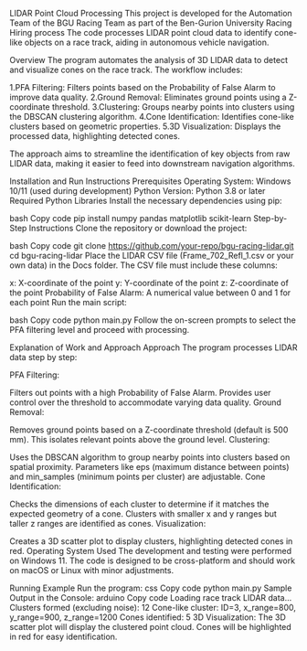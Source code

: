 LIDAR Point Cloud Processing
This project is developed for the Automation Team of the BGU Racing Team as part of the Ben-Gurion University Racing Hiring process
The code processes LIDAR point cloud data to identify cone-like objects on a race track, aiding in autonomous vehicle navigation.

Overview
The program automates the analysis of 3D LIDAR data to detect and visualize cones on the race track. The workflow includes:

1.PFA Filtering: Filters points based on the Probability of False Alarm to improve data quality.
2.Ground Removal: Eliminates ground points using a Z-coordinate threshold.
3.Clustering: Groups nearby points into clusters using the DBSCAN clustering algorithm.
4.Cone Identification: Identifies cone-like clusters based on geometric properties.
5.3D Visualization: Displays the processed data, highlighting detected cones.

The approach aims to streamline the identification of key objects from raw LIDAR data, making it easier to feed into downstream navigation algorithms.

Installation and Run Instructions
Prerequisites
Operating System: Windows 10/11 (used during development)
Python Version: Python 3.8 or later
Required Python Libraries
Install the necessary dependencies using pip:

bash
Copy code
pip install numpy pandas matplotlib scikit-learn
Step-by-Step Instructions
Clone the repository or download the project:

bash
Copy code
git clone https://github.com/your-repo/bgu-racing-lidar.git
cd bgu-racing-lidar
Place the LIDAR CSV file (Frame_702_Refl_1.csv or your own data) in the Docs folder. The CSV file must include these columns:

x: X-coordinate of the point
y: Y-coordinate of the point
z: Z-coordinate of the point
Probability of False Alarm: A numerical value between 0 and 1 for each point
Run the main script:

bash
Copy code
python main.py
Follow the on-screen prompts to select the PFA filtering level and proceed with processing.

Explanation of Work and Approach
Approach
The program processes LIDAR data step by step:

PFA Filtering:

Filters out points with a high Probability of False Alarm.
Provides user control over the threshold to accommodate varying data quality.
Ground Removal:

Removes ground points based on a Z-coordinate threshold (default is 500 mm).
This isolates relevant points above the ground level.
Clustering:

Uses the DBSCAN algorithm to group nearby points into clusters based on spatial proximity.
Parameters like eps (maximum distance between points) and min_samples (minimum points per cluster) are adjustable.
Cone Identification:

Checks the dimensions of each cluster to determine if it matches the expected geometry of a cone.
Clusters with smaller x and y ranges but taller z ranges are identified as cones.
Visualization:

Creates a 3D scatter plot to display clusters, highlighting detected cones in red.
Operating System Used
The development and testing were performed on Windows 11. The code is designed to be cross-platform and should work on macOS or Linux with minor adjustments.

Running Example
Run the program:
css
Copy code
python main.py
Sample Output in the Console:
arduino
Copy code
Loading race track LIDAR data...
Clusters formed (excluding noise): 12
Cone-like cluster: ID=3, x_range=800, y_range=900, z_range=1200
Cones identified: 5
3D Visualization:
The 3D scatter plot will display the clustered point cloud.
Cones will be highlighted in red for easy identification.